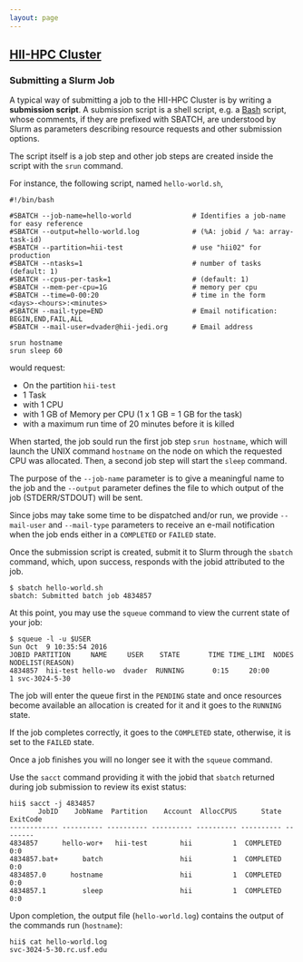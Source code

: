 ```yaml
---
layout: page
---
```


## [HII-HPC Cluster](../hii-hpc.html)

### Submitting a Slurm Job

A typical way of submitting a job to the HII-HPC Cluster is by writing a **submission script**.
A submission script is a shell script, e.g. a [Bash](http://mywiki.wooledge.org/BashGuide) script,
whose comments, if they are prefixed with SBATCH,
are understood by Slurm as parameters describing resource requests and other submission options.

The script itself is a job step and other job steps are created inside the script with the `srun` command.

For instance, the following script, named `hello-world.sh`,

```
#!/bin/bash

#SBATCH --job-name=hello-world               # Identifies a job-name for easy reference
#SBATCH --output=hello-world.log             # (%A: jobid / %a: array-task-id)
#SBATCH --partition=hii-test                 # use "hii02" for production
#SBATCH --ntasks=1                           # number of tasks (default: 1)
#SBATCH --cpus-per-task=1                    # (default: 1)
#SBATCH --mem-per-cpu=1G                     # memory per cpu
#SBATCH --time=0-00:20                       # time in the form <days>-<hours>:<minutes>
#SBATCH --mail-type=END                      # Email notification: BEGIN,END,FAIL,ALL
#SBATCH --mail-user=dvader@hii-jedi.org      # Email address

srun hostname
srun sleep 60
```

would request:

- On the partition `hii-test`
- 1 Task
- with 1 CPU
- with 1 GB of Memory per CPU (1 x 1 GB = 1 GB for the task)
- with a maximum run time of 20 minutes before it is killed

When started, the job sould run the first job step
`srun hostname`, which will launch the UNIX command `hostname` on the node on which the requested
CPU was allocated. Then, a second job step will start the `sleep` command.

The purpose of the `--job-name` parameter is to give a meaningful name to the job
and the `--output` parameter defines the file to which output of the job (STDERR/STDOUT) will
be sent.

Since jobs may take some time to be dispatched and/or run, we provide `--mail-user` and
`--mail-type` parameters to receive an e-mail notification when the job ends either in a
`COMPLETED` or `FAILED` state.

Once the submission script is created, submit it to Slurm through the `sbatch` command, which, upon success,
responds with the jobid attributed to the job.

```
$ sbatch hello-world.sh
sbatch: Submitted batch job 4834857
```

At this point, you may use the `squeue` command to view the current state of your job:

```
$ squeue -l -u $USER
Sun Oct  9 10:35:54 2016
JOBID PARTITION     NAME     USER    STATE       TIME TIME_LIMI  NODES NODELIST(REASON)
4834857  hii-test hello-wo  dvader  RUNNING       0:15     20:00      1 svc-3024-5-30
```


The job will enter the queue first in the `PENDING` state and once resources become available an
allocation is created for it and it goes to the `RUNNING` state.

If the job completes correctly, it goes to the `COMPLETED` state, otherwise, it is set to the `FAILED` state.

Once a job finishes you will no longer see it with the `squeue` command.

Use the `sacct` command providing it with the jobid that `sbatch` returned
during job submission to review its exist status:

```
hii$ sacct -j 4834857
       JobID    JobName  Partition    Account  AllocCPUS      State ExitCode
------------ ---------- ---------- ---------- ---------- ---------- --------
4834857      hello-wor+   hii-test        hii          1  COMPLETED      0:0
4834857.bat+      batch                   hii          1  COMPLETED      0:0
4834857.0      hostname                   hii          1  COMPLETED      0:0
4834857.1         sleep                   hii          1  COMPLETED      0:0
```

Upon completion, the output file (`hello-world.log`) contains the output of the commands run (`hostname`):

```
hii$ cat hello-world.log
svc-3024-5-30.rc.usf.edu
```
